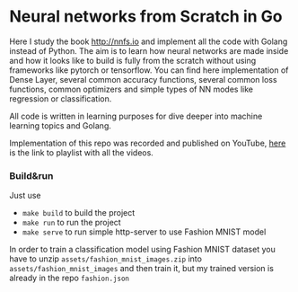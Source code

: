 # Neural networks from Scratch in Go


Here I study the book http://nnfs.io and implement all the code with Golang instead of Python. The aim is to learn how neural networks are made inside and how it looks like to build is fully from the scratch without using frameworks like pytorch or tensorflow. You can find here implementation of Dense Layer, several common accuracy functions, several common loss functions, common optimizers and simple types of NN modes like regression or classification. 

All code is written in learning purposes for dive deeper into machine learning topics and Golang.

Implementation of this repo was recorded and published on YouTube, [here](https://www.youtube.com/playlist?list=PLzDkoEk_dpxoXlTDOIeDPxl83PprF2vKW) is the link to playlist with all the videos.

### Build&run

Just use 
- `make build` to build the project
- `make run` to run the project
- `make serve` to run simple http-server to use Fashion MNIST model

In order to train a classification model using Fashion MNIST dataset you have to unzip `assets/fashion_mnist_images.zip` into `assets/fashion_mnist_images` and then train it, but my trained version is already in the repo `fashion.json`
